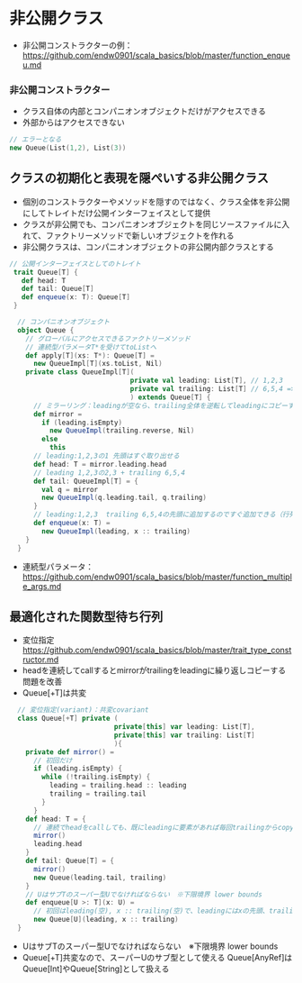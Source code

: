 # 非公開クラス
- 非公開コンストラクターの例：https://github.com/endw0901/scala_basics/blob/master/function_enqueu.md

### 非公開コンストラクター
- クラス自体の内部とコンパニオンオブジェクトだけがアクセスできる
- 外部からはアクセスできない
```scala
// エラーとなる
new Queue(List(1,2), List(3))
```

## クラスの初期化と表現を隠ぺいする非公開クラス
- 個別のコンストラクターやメソッドを隠すのではなく、クラス全体を非公開にしてトレイトだけ公開インターフェイスとして提供
- クラスが非公開でも、コンパニオンオブジェクトを同じソースファイルに入れて、ファクトリーメソッドで新しいオブジェクトを作れる
- 非公開クラスは、コンパニオンオブジェクトの非公開内部クラスとする

```scala
// 公開インターフェイスとしてのトレイト
 trait Queue[T] {
   def head: T
   def tail: Queue[T]
   def enqueue(x: T): Queue[T]
 }

  // コンパニオンオブジェクト
  object Queue {
    // グローバルにアクセスできるファクトリーメソッド
    // 連続型パラメータT*を受けてtoListへ
    def apply[T](xs: T*): Queue[T] =
      new QueueImpl[T](xs.toList, Nil)
    private class QueueImpl[T](
                              private val leading: List[T], // 1,2,3
                              private val trailing: List[T] // 6,5,4 => reverse 4,5,6
                              ) extends Queue[T] {
      // ミラーリング：leadingが空なら、trailing全体を逆転してleadingにコピーする
      def mirror =
        if (leading.isEmpty)
          new QueueImpl(trailing.reverse, Nil)
        else
          this
      // leading:1,2,3の1 先頭はすぐ取り出せる
      def head: T = mirror.leading.head
      // leading 1,2,3の2,3 + trailing 6,5,4
      def tail: QueueImpl[T] = {
        val q = mirror
        new QueueImpl(q.leading.tail, q.trailing)
      }
      // leading:1,2,3  trailing 6,5,4の先頭に追加するのですぐ追加できる（行列の末尾に)
      def enqueue(x: T) =
        new QueueImpl(leading, x :: trailing)
    }
  }
```

- 連続型パラメータ： https://github.com/endw0901/scala_basics/blob/master/function_multiple_args.md

## 最適化された関数型待ち行列
- 変位指定 https://github.com/endw0901/scala_basics/blob/master/trait_type_constructor.md
- headを連続してcallするとmirrorがtrailingをleadingに繰り返しコピーする問題を改善
- Queue[+T]は共変
```scala
  // 変位指定(variant)：共変covariant 
  class Queue[+T] private (
                          private[this] var leading: List[T],
                          private[this] var trailing: List[T]
                          ){
    private def mirror() =
      // 初回だけ
      if (leading.isEmpty) {
        while (!trailing.isEmpty) {
          leading = trailing.head :: leading
          trailing = trailing.tail
        }
      }
    def head: T = {
      // 連続でheadをcallしても、既にleadingに要素があれば毎回trailingからcopyは起こらない
      mirror()
      leading.head
    }
    def tail: Queue[T] = {
      mirror()
      new Queue(leading.tail, trailing)
    }
    // UはサブTのスーパー型Uでなければならない　※下限境界 lower bounds
    def enqueue[U >: T](x: U) =
      // 初回はleading(空), x :: trailing(空)で、leadingにはxの先頭、trailingには残りがmirrorでセットされる
      new Queue[U](leading, x :: trailing)
  }
```

- UはサブTのスーパー型Uでなければならない　※下限境界 lower bounds
- Queue[+T]共変なので、スーパーUのサブ型として使える Queue[AnyRef]はQueue[Int]やQueue[String]として扱える
